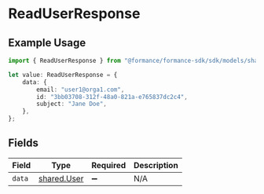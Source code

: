 # ReadUserResponse

## Example Usage

```typescript
import { ReadUserResponse } from "@formance/formance-sdk/sdk/models/shared";

let value: ReadUserResponse = {
    data: {
        email: "user1@orga1.com",
        id: "3bb03708-312f-48a0-821a-e765837dc2c4",
        subject: "Jane Doe",
    },
};
```

## Fields

| Field                                             | Type                                              | Required                                          | Description                                       |
| ------------------------------------------------- | ------------------------------------------------- | ------------------------------------------------- | ------------------------------------------------- |
| `data`                                            | [shared.User](../../../sdk/models/shared/user.md) | :heavy_minus_sign:                                | N/A                                               |